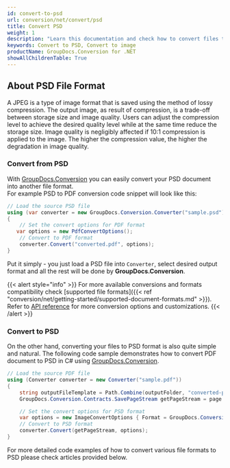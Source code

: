 ```yaml
---
id: convert-to-psd
url: conversion/net/convert/psd
title: Convert PSD
weight: 1
description: "Learn this documentation and check how to convert files to PSD format with GroupDocs.Conversion for .NET."
keywords: Convert to PSD, Convert to image
productName: GroupDocs.Conversion for .NET
showAllChildrenTable: True
---
```


## About PSD File Format

A JPEG is a type of image format that is saved using the method of lossy compression. The output image, as result of compression, is a trade-off between storage size and image quality. Users can adjust the compression level to achieve the desired quality level while at the same time reduce the storage size. Image quality is negligibly affected if 10:1 compression is applied to the image.  The higher the compression value, the higher the degradation in image quality.

### Convert from PSD

With [GroupDocs.Conversion](https://products.groupdocs.com/conversion/net) you can easily convert your PSD document into another file format.  
For example PSD to PDF conversion code snippet will look like this:

```csharp
// Load the source PSD file
using (var converter = new GroupDocs.Conversion.Converter("sample.psd"))
{
    // Set the convert options for PDF format
   var options = new PdfConvertOptions();
    // Convert to PDF format
    converter.Convert("converted.pdf", options);
}
```

Put it simply - you just load a PSD file into `Converter`, select desired output format and all the rest will be done by **GroupDocs.Conversion**.  

{{< alert style="info" >}}
For more available conversions and formats compatibility check [supported file formats]({{< ref "conversion/net/getting-started/supported-document-formats.md" >}}).
Refer to [API reference](https://apireference.groupdocs.com/conversion/net/groupdocs.conversion.options.convert) for more conversion options and customizations.
{{< /alert >}}

### Convert to PSD

On the other hand, converting your files to PSD format is also quite simple and natural.
The following code sample demonstrates how to convert PDF document to PSD in C# using [GroupDocs.Conversion](https://products.groupdocs.com/conversion/net).

```csharp
// Load the source PDF file
using (Converter converter = new Converter("sample.pdf"))
{
    string outputFileTemplate = Path.Combine(outputFolder, "converted-page-{0}.psd");
    GroupDocs.Conversion.Contracts.SavePageStream getPageStream = page => new FileStream(string.Format(outputFileTemplate, page), FileMode.Create);

    // Set the convert options for PSD format
    var options = new ImageConvertOptions { Format = GroupDocs.Conversion.FileTypes.ImageFileType.Psd };
    // Convert to PSD format
    converter.Convert(getPageStream, options);
}
```

For more detailed code examples of how to convert various file formats to PSD please check articles provided below.
